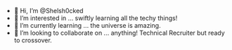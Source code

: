 - 👋 Hi, I’m @Shelsh0cked
- 👀 I’m interested in ... swiftly learning all the techy things!
- 🌱 I’m currently learning ... the universe is amazing.
- 💞️ I’m looking to collaborate on ... anything! Technical Recruiter but ready to crossover.

<!---
Shelsh0cked/Shelsh0cked is a ✨ special ✨ repository because its `README.md` (this file) appears on your GitHub profile.
You can click the Preview link to take a look at your changes.
--->
